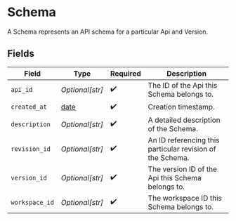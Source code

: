 # Schema

A Schema represents an API schema for a particular Api and Version.


## Fields

| Field                                                                | Type                                                                 | Required                                                             | Description                                                          |
| -------------------------------------------------------------------- | -------------------------------------------------------------------- | -------------------------------------------------------------------- | -------------------------------------------------------------------- |
| `api_id`                                                             | *Optional[str]*                                                      | :heavy_check_mark:                                                   | The ID of the Api this Schema belongs to.                            |
| `created_at`                                                         | [date](https://docs.python.org/3/library/datetime.html#date-objects) | :heavy_check_mark:                                                   | Creation timestamp.                                                  |
| `description`                                                        | *Optional[str]*                                                      | :heavy_check_mark:                                                   | A detailed description of the Schema.                                |
| `revision_id`                                                        | *Optional[str]*                                                      | :heavy_check_mark:                                                   | An ID referencing this particular revision of the Schema.            |
| `version_id`                                                         | *Optional[str]*                                                      | :heavy_check_mark:                                                   | The version ID of the Api this Schema belongs to.                    |
| `workspace_id`                                                       | *Optional[str]*                                                      | :heavy_check_mark:                                                   | The workspace ID this Schema belongs to.                             |
